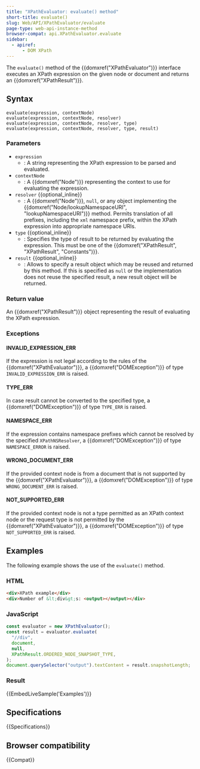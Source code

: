 ```yaml
---
title: "XPathEvaluator: evaluate() method"
short-title: evaluate()
slug: Web/API/XPathEvaluator/evaluate
page-type: web-api-instance-method
browser-compat: api.XPathEvaluator.evaluate
sidebar:
  - apiref:
      - DOM XPath
---
```


The `evaluate()` method of the {{domxref("XPathEvaluator")}} interface
executes an XPath expression on the given node or document and returns an
{{domxref("XPathResult")}}.

## Syntax

```js-nolint
evaluate(expression, contextNode)
evaluate(expression, contextNode, resolver)
evaluate(expression, contextNode, resolver, type)
evaluate(expression, contextNode, resolver, type, result)
```

### Parameters

- `expression`
  - : A string representing the XPath expression to be parsed and
    evaluated.
- `contextNode`
  - : A {{domxref("Node")}} representing the context to use for evaluating the expression.
- `resolver` {{optional_inline}}
  - : A {{domxref("Node")}}, `null`, or any object implementing the {{domxref("Node/lookupNamespaceURI", "lookupNamespaceURI")}} method. Permits translation of all prefixes, including the `xml` namespace
    prefix, within the XPath expression into appropriate namespace URIs.
- `type` {{optional_inline}}
  - : Specifies the type of result to be returned by evaluating the expression. This must
    be one of the {{domxref("XPathResult", "XPathResult", "Constants")}}.
- `result` {{optional_inline}}
  - : Allows to specify a result object which may be reused and returned by this method.
    If this is specified as `null` or the implementation does not reuse the
    specified result, a new result object will be returned.

### Return value

An {{domxref("XPathResult")}} object representing the result of evaluating the XPath
expression.

### Exceptions

#### INVALID_EXPRESSION_ERR

If the expression is not legal according to the rules of the
{{domxref("XPathEvaluator")}}, a {{domxref("DOMException")}} of type
`INVALID_EXPRESSION_ERR` is raised.

#### TYPE_ERR

In case result cannot be converted to the specified type, a
{{domxref("DOMException")}} of type `TYPE_ERR` is raised.

#### NAMESPACE_ERR

If the expression contains namespace prefixes which cannot be resolved by the specified
`XPathNSResolver`, a {{domxref("DOMException")}} of type
`NAMESPACE_ERROR` is raised.

#### WRONG_DOCUMENT_ERR

If the provided context node is from a document that is not supported by the
{{domxref("XPathEvaluator")}}, a {{domxref("DOMException")}} of type
`WRONG_DOCUMENT_ERR` is raised.

#### NOT_SUPPORTED_ERR

If the provided context node is not a type permitted as an XPath context node or the
request type is not permitted by the {{domxref("XPathEvaluator")}}, a
{{domxref("DOMException")}} of type `NOT_SUPPORTED_ERR` is raised.

## Examples

The following example shows the use of the `evaluate()` method.

### HTML

```html
<div>XPath example</div>
<div>Number of &lt;div&gt;s: <output></output></div>
```

### JavaScript

```js
const evaluator = new XPathEvaluator();
const result = evaluator.evaluate(
  "//div",
  document,
  null,
  XPathResult.ORDERED_NODE_SNAPSHOT_TYPE,
);
document.querySelector("output").textContent = result.snapshotLength;
```

### Result

{{EmbedLiveSample('Examples')}}

## Specifications

{{Specifications}}

## Browser compatibility

{{Compat}}

